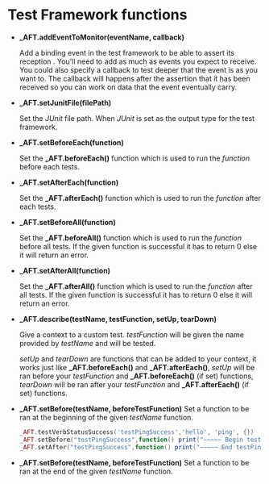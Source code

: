 # Test Framework functions

* **_AFT.addEventToMonitor(eventName, callback)**

    Add a binding event in the test framework to be able to assert its reception
    . You'll need to add as much as events you expect to receive. You could also
    specify a callback to test deeper that the event is as you want to. The
    callback will happens after the assertion that it has been received so you
    can work on data that the event eventually carry.

* **_AFT.setJunitFile(filePath)**

    Set the *JUnit* file path. When *JUnit* is set as the output type for the
    test framework.

* **_AFT.setBeforeEach(function)**

    Set the **_AFT.beforeEach()** function which is used to run the *function*
    before each tests.

* **_AFT.setAfterEach(function)**

    Set the **_AFT.afterEach()** function which is used to run the *function*
    after each tests.

* **_AFT.setBeforeAll(function)**

    Set the **_AFT.beforeAll()** function which is used to run the *function*
    before all tests. If the given function is successful it has to return 0
    else it will return an error.

* **_AFT.setAfterAll(function)**

    Set the **_AFT.afterAll()** function which is used to run the *function*
    after all tests. If the given function is successful it has to return 0
    else it will return an error.

* **_AFT.describe(testName, testFunction, setUp, tearDown)**

    Give a context to a custom test. *testFunction* will be given the name
    provided by *testName* and will be tested.

    *setUp* and *tearDown* are functions that can be added to your context,
    it works just like  **_AFT.beforeEach()** and **_AFT.afterEach()**,
    *setUp* will be ran before your *testFunction* and **_AFT.beforeEach()**
    (if set) functions, *tearDown* will be ran after your *testFunction* and
    **_AFT.afterEach()**  (if set) functions.

* **_AFT.setBefore(testName, beforeTestFunction)**
    Set a function to be ran at the beginning of the given *testName* function.

    ```lua
    _AFT.testVerbStatusSuccess('testPingSuccess','hello', 'ping', {})
    _AFT.setBefore("testPingSuccess",function() print("~~~~~ Begin testPingSuccess ~~~~~") end)
    _AFT.setAfter("testPingSuccess",function() print("~~~~~ End testPingSuccess ~~~~~") end)
    ```

* **_AFT.setBefore(testName, beforeTestFunction)**
    Set a function to be ran at the end of the given *testName* function.
